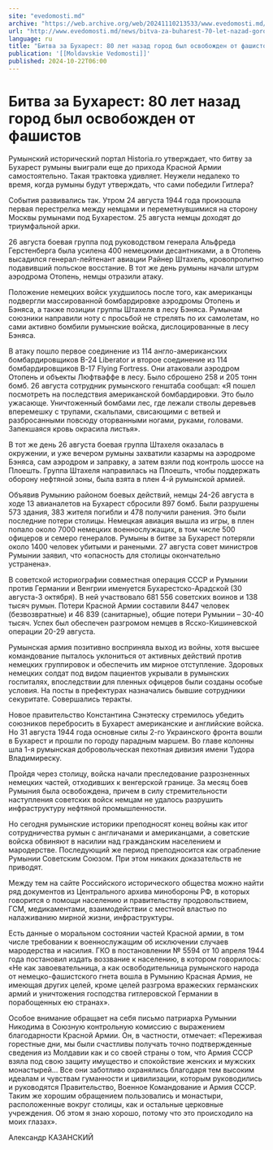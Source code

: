 ```yaml
---
site: "evedomosti.md"
archive: "https://web.archive.org/web/20241110213533/www.evedomosti.md/news/bitva-za-buharest-70-let-nazad-gorod-byl-osvobozhden-ot-fash"
url: "http://www.evedomosti.md/news/bitva-za-buharest-70-let-nazad-gorod-byl-osvobozhden-ot-fash"
language: ru
title: "Битва за Бухарест: 80 лет назад город был освобожден от фашистов"
publication: '[[Moldavskie Vedomosti]]'
published: 2024-10-22T06:00
---
```


# Битва за Бухарест: 80 лет назад город был освобожден от фашистов

Румынский исторический портал Historia.ro утверждает, что битву за Бухарест румыны выиграли еще до прихода Красной Армии самостоятельно. Такая трактовка удивляет. Неужели недалеко то время, когда румыны будут утверждать, что сами победили Гитлера?

События развивались так. Утром 24 августа 1944 года произошла первая перестрелка между немцами и переметнувшимися на сторону Москвы румынами под Бухарестом. 25 августа немцы доходят до триумфальной арки.

26 августа боевая группа под руководством генерала Альфреда Герстенберга была усилена 400 немецкими десантниками, а в Отопень высадился генерал-лейтенант авиации Райнер Штахель, кровопролитно подавивший польское восстание. В тот же день румыны начали штурм аэродрома Отопень, немцы отразили атаку.

Положение немецких войск ухудшилось после того, как американцы подвергли массированной бомбардировке аэродромы Отопень и Бэняса, а также позиции группы Штахеля в лесу Бэняса. Румынам союзники направили ноту с просьбой не стрелять по их самолетам, но сами активно бомбили румынские войска, дислоцированные в лесу Бэняса.

В атаку пошло первое соединение из 114 англо-американских бомбардировщиков B-24 Liberator и второе соединение из 114 бомбардировщиков B-17 Flying Fortress. Они атаковали аэродром Отопень и объекты Люфтваффе в лесу. Было сброшено 258 и 205 тонн бомб. 26 августа сотрудник румынского генштаба сообщал: «Я пошел посмотреть на последствия американской бомбардировки. Это было ужасающе. Уничтоженный бомбами лес, где лежали стволы деревьев вперемешку с трупами, скальпами, свисающими с ветвей и разбросанными повсюду оторванными ногами, руками, головами. Запекшаяся кровь окрасила листья».

В тот же день 26 августа боевая группа Штахеля оказалась в окружении, и уже вечером румыны захватили казармы на аэродроме Бэняса, сам аэродром и заправку, а затем взяли под контроль шоссе на Плоешть. Группа Штахеля направилась на Плоешть, чтобы поддержать оборону нефтяной зоны, была взята в плен 4-й румынской армией.

Объявив Румынию районом боевых действий, немцы ​​24-26 августа в ходе 13 авианалетов на Бухарест сбросили 897 бомб. Были разрушены 573 здания, 383 жителя погибли и 478 получили ранения. Это были последние потери столицы. Немецкая авиация вышла из игры, в плен попало около 7000 немецких военнослужащих, в том числе 500 офицеров и семеро генералов. Румыны в битве за Бухарест потеряли около 1400 человек убитыми и ранеными. 27 августа совет министров Румынии заявил, что «опасность для столицы окончательно устранена».

В советской историографии совместная операция СССР и Румынии против Германии и Венгрии именуется Бухарестско-Арадской (30 августа-3 октября). В ней участвовало 681 556 советских воинов и 138 тысяч румын. Потери Красной Армии составили 8447 человек (безвозвратные) и 46 839 (санитарные), общие потери Румынии – 30-40 тысяч. Успех был обеспечен разгромом немцев в Ясско-Кишиневской операции 20-29 августа.

Румынская армия позитивно восприняла выход из войны, хотя высшее командование пыталось уклониться от активных действий против немецких группировок и обеспечить им мирное отступление. Здоровых немецких солдат под видом пациентов укрывали в румынских госпиталях, впоследствии для пленных офицеров были созданы особые условия. На посты в префектурах назначались бывшие сотрудники секуритате. Совершались теракты.

Новое правительство Константина Сэнэтеску стремилось убедить союзников перебросить в Бухарест американские и английские войска. Но 31 августа 1944 года основные силы 2-го Украинского фронта вошли в Бухарест и прошли по городу парадным маршем. Во главе колонны шла 1-я румынская добровольческая пехотная дивизия имени Тудора Владимиреску.

Пройдя через столицу, войска начали преследование разрозненных немецких частей, отходивших к венгерской границе. За месяц боев Румыния была освобождена, причем в силу стремительности наступления советских войск немцам не удалось разрушить инфраструктуру нефтяной промышленности.

Но сегодня румынские историки преподносят конец войны как итог сотрудничества румын с англичанами и американцами, а советские войска обвиняют в насилии над гражданским населением и мародерстве. Последующий же период преподносится как ограбление Румынии Советским Союзом. При этом никаких доказательств не приводят.

Между тем на сайте Российского исторического общества можно найти ряд документов из Центрального архива минобороны РФ, в которых говорится о помощи населению и правительству продовольствием, ГСМ, медикаментами, взаимодействии с местной властью по налаживанию мирной жизни, инфраструктуры.

Есть данные о моральном состоянии частей Красной армии, в том числе требовании к военнослужащим об исключении случаев мародерства и насилия. ГКО в постановлении № 5594 от 10 апреля 1944 года постановил издать воззвание к населению, в котором говорилось: «Не как завоевательница, а как освободительница румынского народа от немецко-фашистского гнета вошла в Румынию Красная Армия, не имеющая других целей, кроме целей разгрома вражеских германских армий и уничтожения господства гитлеровской Германии в порабощенных ею странах».

Особое внимание обращает на себя письмо патриарха Румынии Никодима в Союзную контрольную комиссию с выражением благодарности Красной Армии. Он, в частности, отмечает: «Переживая горестные дни, мы были счастливы получать точно подтвержденные сведения из Молдавии как и со своей страны о том, что Армия СССР взяла под свою защиту имущество и спокойствие женских и мужских монастырей… Все они заботливо охранялись благодаря тем высоким идеалам и чувствам гуманности и цивилизации, которым руководились и руководятся Правительство, Военное Командование и Армия СССР. Таким же хорошим обращением пользовались и монастыри, расположенные вокруг столицы, как и остальные церковные учреждения. Об этом я знаю хорошо, потому что это происходило на моих глазах».

Александр КАЗАНСКИЙ